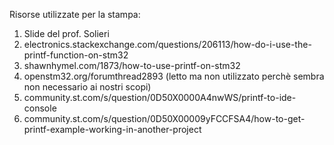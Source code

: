 Risorse utilizzate per la stampa:
1. Slide del prof. Solieri
2. electronics.stackexchange.com/questions/206113/how-do-i-use-the-printf-function-on-stm32
3. shawnhymel.com/1873/how-to-use-printf-on-stm32
4. openstm32.org/forumthread2893 (letto ma non utilizzato perchè sembra non necessario ai nostri scopi)
5. community.st.com/s/question/0D50X0000A4nwWS/printf-to-ide-console
6. community.st.com/s/question/0D50X00009yFCCFSA4/how-to-get-printf-example-working-in-another-project
